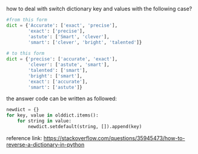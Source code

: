 how to deal with switch dictionary key and values with the following case? 
``` python
#from this form 
dict = {'Accurate': ['exact', 'precise'], 
        'exact': ['precise'], 
        'astute': ['Smart', 'clever'], 
        'smart': ['clever', 'bright', 'talented']}
        
# to this form
dict = {'precise': ['accurate', 'exact'], 
        'clever': ['astute', 'smart'], 
        'talented': ['smart'], 
        'bright': ['smart'],
        'exact': ['accurate'],
        'smart': ['astute']}
```
the answer code can be written as followed: 
```python
newdict = {}
for key, value in olddict.items():
    for string in value:
        newdict.setdefault(string, []).append(key)
```
reference link: https://stackoverflow.com/questions/35945473/how-to-reverse-a-dictionary-in-python 

